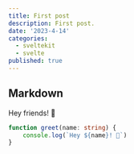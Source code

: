 ```yaml
---
title: First post
description: First post.
date: '2023-4-14'
categories:
  - sveltekit
  - svelte
published: true
---
```


## Markdown
     
Hey friends! 👋

```ts
function greet(name: string) {
	console.log(`Hey ${name}! 👋`)
}
```

